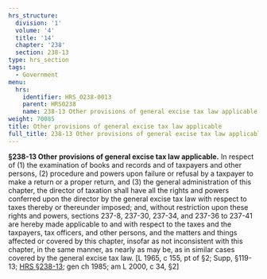 ```yaml
---
hrs_structure:
  division: '1'
  volume: '4'
  title: '14'
  chapter: '238'
  section: 238-13
type: hrs_section
tags:
  - Government
menu:
  hrs:
    identifier: HRS_0238-0013
    parent: HRS0238
    name: 238-13 Other provisions of general excise tax law applicable
weight: 70085
title: Other provisions of general excise tax law applicable
full_title: 238-13 Other provisions of general excise tax law applicable
---
```

**§238-13 Other provisions of general excise tax law applicable.** In respect of (1) the examination of books and records and of taxpayers and other persons, (2) procedure and powers upon failure or refusal by a taxpayer to make a return or a proper return, and (3) the general administration of this chapter, the director of taxation shall have all the rights and powers conferred upon the director by the general excise tax law with respect to taxes thereby or thereunder imposed; and, without restriction upon these rights and powers, sections 237-8, 237-30, 237-34, and 237-36 to 237-41 are hereby made applicable to and with respect to the taxes and the taxpayers, tax officers, and other persons, and the matters and things affected or covered by this chapter, insofar as not inconsistent with this chapter, in the same manner, as nearly as may be, as in similar cases covered by the general excise tax law. [L 1965, c 155, pt of §2; Supp, §119-13; [HRS §238-13](/title-14/chapter-238/section-238-13/); gen ch 1985; am L 2000, c 34, §2]